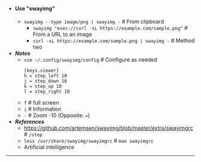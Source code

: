 - #### Use "swayimg"
    - `swayimg --type image/png | swayimg -` # From clipboard
        - `swayimg "exec://curl -sL https://example.com/sample.png"` # From a URL to an image
        - `curl -sL https://example.com/sample.png | swayimg -` # Method two
- ***Notes***
    - `vim ~/.config/swayimg/config` # Configure as needed
      ```
      [keys.viewer]
      h = step_left 10
      j = step_down 10
      k = step_up 10
      l = step_right 10
      ```
    - `f` # full screen
    - `i` # Information
    - `-` # Zoom -10 (Opposite: `=`)
- ***References***
    - https://github.com/artemsen/swayimg/blob/master/extra/swayimgrc # `/step`
    - `less /usr/share/swayimg/swayimgrc` # `man swayimgrc`
    - Artificial intelligence
- ---
